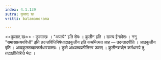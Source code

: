 ```yaml
---
index: 4.1.139
sutra: कुलात्‌ खः
vritti: balamanorama

---
```

<<कुलात् खः>> - कुलात्खः । "अपत्ये" इति शेषः । कुलीन इति । खस्य ईनादेशः । ननु "समासप्रत्ययविधौ" इति तदन्तविधिनिषेधादाढकुलीन इति कथमित्यत आह — तदन्तादपीति । आढकुलीन इति । आढकुलशब्दात्कर्मधारयात्खः । कुले आध्यत्वप्रतीतिरत्र फलम् । कुलीनशब्देन कर्मधारये तु तदप्रतीतिरिति भेदः ।